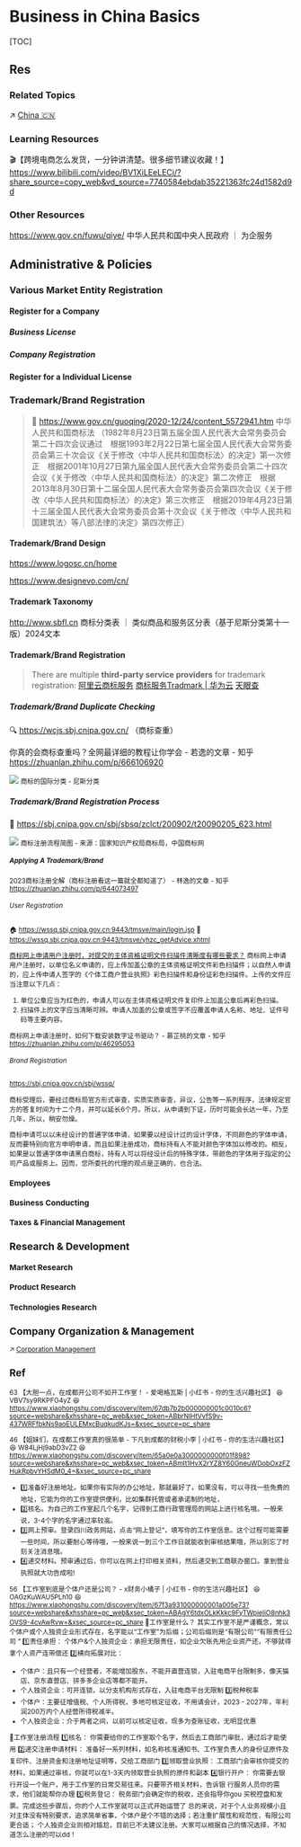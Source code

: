 # Business in China Basics

[TOC]



## Res
### Related Topics
↗ [China 🇨🇳](../../../../🌏%20Politics%20&%20Demography/Countries%20Overview/Asia/China%20🇨🇳/China%20🇨🇳.md)


### Learning Resources
🎬【跨境电商怎么发货，一分钟讲清楚。很多细节建议收藏！】 https://www.bilibili.com/video/BV1XiLEeLECi/?share_source=copy_web&vd_source=7740584ebdab35221363fc24d1582d9d


### Other Resources
https://www.gov.cn/fuwu/qiye/
中华人民共和国中央人民政府 ｜ 为企服务



## Administrative & Policies
### Various Market Entity Registration
#### Register for a Company
##### Business License

##### Company Registration
#### Register for a Individual License



### Trademark/Brand Registration
> 🔗 https://www.gov.cn/guoqing/2020-12/24/content_5572941.htm 中华人民共和国商标法
> （1982年8月23日第五届全国人民代表大会常务委员会第二十四次会议通过　根据1993年2月22日第七届全国人民代表大会常务委员会第三十次会议《关于修改〈中华人民共和国商标法〉的决定》第一次修正　根据2001年10月27日第九届全国人民代表大会常务委员会第二十四次会议《关于修改〈中华人民共和国商标法〉的决定》第二次修正　根据2013年8月30日第十二届全国人民代表大会常务委员会第四次会议《关于修改〈中华人民共和国商标法〉的决定》第三次修正　根据2019年4月23日第十三届全国人民代表大会常务委员会第十次会议《关于修改〈中华人民共和国建筑法〉等八部法律的决定》第四次修正）
#### Trademark/Brand Design
https://www.logosc.cn/home

https://www.designevo.com/cn/
#### Trademark Taxonomy
http://www.sbfl.cn 商标分类表 ｜ 类似商品和服务区分表（基于尼斯分类第十一版）2024文本
#### Trademark/Brand Registration
> There are multiple **third-party service providers** for trademark registration:
> [阿里云商标服务](https://tm.aliyun.com)
> [商标服务Tradmark | 华为云](https://www.huaweicloud.com/product/trademark.html)
> [天眼查]()
##### Trademark/Brand Duplicate Checking
🔍 https://wcjs.sbj.cnipa.gov.cn/ （商标查重）

你真的会商标查重吗？全网最详细的教程让你学会 - 若逸的文章 - 知乎
https://zhuanlan.zhihu.com/p/666106920

![](../../../../../Assets/Pics/Pasted%20image%2020240225150725.png)
<small>商标的国际分类 - 尼斯分类</small>
##### Trademark/Brand Registration Process
🔗 https://sbj.cnipa.gov.cn/sbj/sbsq/zclct/200902/t20090205_623.html

![](../../../../../Assets/Pics/Screenshot%202024-02-25%20at%202.58.12PM.png)
<small>商标注册流程简图 - 来源：国家知识产权局商标局，中国商标网</samll>
##### Applying A Trademark/Brand
2023商标注册全解（商标注册看这一篇就全都知道了） - 林逸的文章 - 知乎
https://zhuanlan.zhihu.com/p/644073497
###### User Registration
🏠 https://wssq.sbj.cnipa.gov.cn:9443/tmsve/main/login.jsp
📄 https://wssq.sbj.cnipa.gov.cn:9443/tmsve/yhzc_getAdvice.xhtml

[商标网上申请用户注册时，对提交的主体资格证明文件扫描件清晰度有哪些要求？](https://sbj.cnipa.gov.cn/sbj/cjwtjd/201811/t20181108_1206.html)
商标网上申请用户注册时，以单位名义申请的，应上传加盖公章的主体资格证明文件彩色扫描件；以自然人申请的，应上传申请人签字的《个体工商户营业执照》彩色扫描件和身份证彩色扫描件。上传的文件应当注意以下几点：
1. 单位公章应当为红色的，申请人可以在主体资格证明文件复印件上加盖公章后再彩色扫描。
2. 扫描件上的文字应当清晰可辨。申请人加盖的公章或签字不应覆盖申请人名称、地址、证件号码等主要内容。

商标网上申请注册时，如何下载安装数字证书驱动？ - 慕芷桃的文章 - 知乎
https://zhuanlan.zhihu.com/p/46295053
###### Brand Registration
https://sbj.cnipa.gov.cn/sbj/wssq/

商标受理后，要经过商标局官方形式审查，实质实质审查，异议，公告等一系列程序，法律规定官方的答复时间为十二个月，并可以延长6个月。所以，从申请到下证，历时可能会长达一年，乃至几年，所以，稍安勿燥。

商标申请可以以未经设计的普通字体申请，如果要以经设计过的设计字体，不同颜色的字体申请，反而要特别向官方申明申请，而且如果注册成功，商标持有人不能对颜色字体加以修改的。相反，如果是以普通字体申请黑白商标，持有人可以将经设计后的特殊字体，带颜色的字体用于指定的公司产品或服务上。因而，您所委托的代理的观点是正确的，也合法。


### Employees


### Business Conducting


### Taxes & Financial Management



## Research & Development
### Market Research


### Product Research


### Technologies Research



## Company Organization & Management
↗ [Corporation Management](../../../../Human%20Development/Management%20Science/Corporation%20Management/Corporation%20Management.md)



## Ref
63 【大胆一点，在成都开公司不如开工作室！ - 爱喝格瓦斯 | 小红书 - 你的生活兴趣社区】 😆 VBV7sy9RKPFG4yZ 😆 https://www.xiaohongshu.com/discovery/item/67db7b2b000000001c0010c6?source=webshare&xhsshare=pc_web&xsec_token=ABbrNlHtVvfS9v-437WRFfbkNs9aoEULEMxcBuqkudKJs=&xsec_source=pc_share

46 【姐妹们，在成都工作室真的很简单 - 下凡到成都的财税小李 | 小红书 - 你的生活兴趣社区】 😆 W84LjHj9abD3vZ2 😆 https://www.xiaohongshu.com/discovery/item/65a0e0a3000000000f01f898?source=webshare&xhsshare=pc_web&xsec_token=ABmIt1HvX2rYZ8Y60GneuWDobOxzFZHukRpbvYHSdM0_4=&xsec_source=pc_share
- 1️⃣准备好注册地址。如果你有实际的办公地址，那就最好了。如果没有，可以寻找一些免费的地址，它能为你的工作室提供便利，比如集群托管或者承诺制的地址，
- 2️⃣核名。为自己的工作室起几个名字，记得到工商行政管理局的网站上进行核名哦。一般来说，3-4个字的名字通过率较高。 
- 3️⃣网上预审。登录四川政务网站，点击“网上登记”，填写你的工作室信息。这个过程可能需要一些时间，所以要耐心等待哦，一般来说一到三个工作日就能收到审核结果哦，所以别忘了时刻关注消息哦。
- 4️⃣递交材料。预审通过后，你可以在网上打印相关资料，然后递交到工商联办窗口。拿到营业执照就大功告成啦!

56 【工作室到底是个体户还是公司？ - x财务小橘子 | 小红书 - 你的生活兴趣社区】 😆 OAGzKuWAU5PLh10 😆 https://www.xiaohongshu.com/discovery/item/67f3a931000000001a005e73?source=webshare&xhsshare=pc_web&xsec_token=ABAgY6tdxOLkKkkc9FyTWpieIiO8nhk3OVS9-4cvAwRvw=&xsec_source=pc_share
🌈工作室是什么？ 其实工作室不是严谨概念，常以个体户或个人独资企业形式存在，名字能以“工作室”为后缀；公司后缀则是“有限公司”“有限责任公司 ” 
1️⃣责任承担： 个体户&个人独资企业：承担无限责任，如企业欠账先用企业资产还，不够就得拿个人资产连带偿还
2️⃣横向拓展对比： 
- 个体户：且只有一个经营者，不能增加股东，不能开直营连锁，入驻电商平台限制多，像天猫店、京东直营店、拼多多企业店等都不能开。
- 个人独资企业：可开连锁，以分支机构形式存在，入驻电商平台无限制
3️⃣税种税率
- 个体户：主要征增值税、个人所得税，多地可核定征收，不用请会计，2023 - 2027年，年利润200万内个人经营所得税减半。
- 个人独资企业：介于两者之间，以前可以核定征收，现多为查账征收，无明显优惠 

🌈工作室注册流程
1️⃣核名： 你需要给你的工作室取个名字，然后去工商部门审批，通过后才能使用
2️⃣递交注册申请材料： 准备好一系列材料，如名称核准通知书、工作室负责人的身份证原件及复印件、注册资金和注册地址证明等，交给工商部门
3️⃣领取营业执照： 工商部门会审核你提交的材料，如果通过审核，你就可以在1-3天内领取营业执照的原件和副本
4️⃣银行开户： 你需要去银 行开设一个账户，用于工作室的日常交易往来。只要带齐相关材料，告诉银 行服务人员你的需求，他们就能帮你办理
5️⃣税务登记： 税务部门会确定你的税收，还会指导你gou 买税控盘和发票。完成这些步骤后，你的个人工作室就可以正式开始运营了 总的来说，对于个人业务规模小且对主体没有特别要求，追求简单省事，个体户是个不错的选择；若注重扩展性和规范性，有限公司更合适； 个人独资企业则相对尴尬，目前已不太建议注册。大家可以根据自己的情况选择，不知道怎么注册的可以dd！
